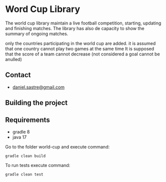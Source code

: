 #  Word Cup Library

The world cup library maintain a live football competition, starting, updating and  finishing matches.
The library has also de capacity to show the summary of ongoing matches.

only the countries participating in the world cup are added.
it is assumed that one country cannot play two games at the same time
It is supposed that the score of a team cannot decrease (not considered a goal cannot be anulled)


## Contact
* daniel.sastre@gmail.com

## Building the project

## Requirements
* gradle 8
* java 17

Go to the folder world-cup and execute command:

```
gradle clean build
```
To run tests execute command:
```
gradle clean test
```
